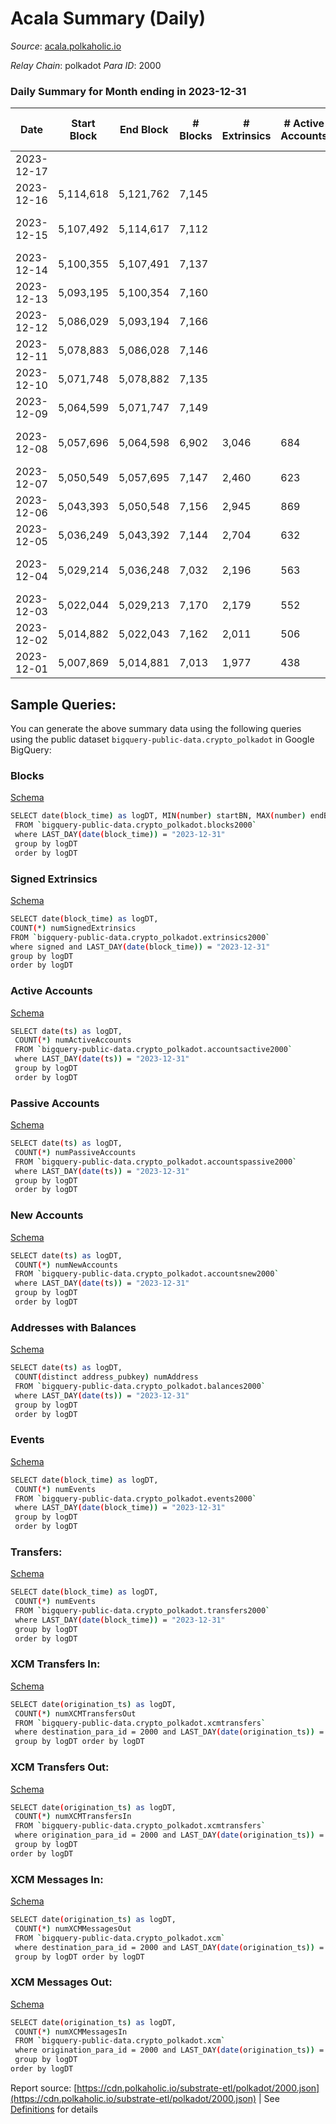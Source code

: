 # Acala Summary (Daily)

_Source_: [acala.polkaholic.io](https://acala.polkaholic.io)

*Relay Chain*: polkadot
*Para ID*: 2000



### Daily Summary for Month ending in 2023-12-31


| Date    | Start Block | End Block | # Blocks | # Extrinsics | # Active Accounts | # Passive Accounts | # New Accounts | # Addresses | # Events  | # Transfers ($USD) | # XCM Transfers In ($USD) | # XCM Transfers Out ($USD) | # XCM In | # XCM Out | Issues |
|---------|-------------|-----------|----------|--------------|-------------------|--------------------|----------------|-------------|-----------|--------------------|---------------------------|----------------------------|----------|-----------|--------|
| 2023-12-17 |  |  |  |  |  |  |  |  |  |   |   |   |  |  |  |
| 2023-12-16 | 5,114,618 | 5,121,762 | 7,145 |  |  |  |  |  |  |   | 75 ($545,417.03) | 9 ($1,185.46) | 88 | 106 |  |
| 2023-12-15 | 5,107,492 | 5,114,617 | 7,112 |  |  |  |  |  |  |   | 52 ($78,135.87) | 17 ($16,859.49) | 79 | 117 | 14 missing (0.20%) |
| 2023-12-14 | 5,100,355 | 5,107,491 | 7,137 |  |  |  |  |  |  |   | 56 ($39,215.97) | 20 ($52,060.81) | 103 | 170 |  |
| 2023-12-13 | 5,093,195 | 5,100,354 | 7,160 |  |  |  |  |  |  |   | 52 ($28,305.86) | 8 ($1,861.43) | 89 | 178 |  |
| 2023-12-12 | 5,086,029 | 5,093,194 | 7,166 |  |  |  |  |  |  |   | 78 ($65,853.97) | 11 ($1,420.62) | 104 | 154 |  |
| 2023-12-11 | 5,078,883 | 5,086,028 | 7,146 |  |  |  |  |  |  |   | 77 ($92,958.01) | 14 ($1,608.67) | 96 | 148 |  |
| 2023-12-10 | 5,071,748 | 5,078,882 | 7,135 |  |  |  |  |  |  |   | 57 ($248,066.31) | 7 ($218.43) | 71 | 183 |  |
| 2023-12-09 | 5,064,599 | 5,071,747 | 7,149 |  |  |  |  | 165,789 |  |   | 118 ($129,071.34) | 34 ($4,753.67) | 167 | 310 |  |
| 2023-12-08 | 5,057,696 | 5,064,598 | 6,902 | 3,046 | 684 | 75 | 80 | 165,717 | 43,880 | 5,842 ($2,103,720.34) | 74 ($39,474.04) | 16 ($12,661.96) | 113 | 211 | 1 missing (0.01%) |
| 2023-12-07 | 5,050,549 | 5,057,695 | 7,147 | 2,460 | 623 | 86 | 90 | 165,668 | 38,650 | 5,028 ($1,440,394.30) | 62 ($30,322.21) | 15 ($60,564.40) | 77 | 154 |  |
| 2023-12-06 | 5,043,393 | 5,050,548 | 7,156 | 2,945 | 869 | 77 | 79 | 165,593 | 42,467 | 5,588 ($2,193,557.98) | 20 ($4,468.61) | 22 ($1,789.84) | 103 | 195 |  |
| 2023-12-05 | 5,036,249 | 5,043,392 | 7,144 | 2,704 | 632 | 85 | 75 | 165,535 | 40,992 | 5,411 ($1,260,882.77) | 17 ($4,053.95) | 17 ($2,385.34) | 92 | 164 |  |
| 2023-12-04 | 5,029,214 | 5,036,248 | 7,032 | 2,196 | 563 | 74 | 56 | 165,474 | 36,106 | 4,627 ($1,762,297.72) | 6 ($447.67) | 7 ($2,927.41) | 72 | 153 | 3 missing (0.04%) |
| 2023-12-03 | 5,022,044 | 5,029,213 | 7,170 | 2,179 | 552 | 72 |  | 165,429 | 36,450 | 4,724 ($923,956.32) | 12 ($1,562.72) | 17 ($3,608.75) | 76 | 163 |  |
| 2023-12-02 | 5,014,882 | 5,022,043 | 7,162 | 2,011 | 506 | 60 | 49 | 165,373 | 34,973 | 4,461 ($8,674,491.62) | 3 ($1,152.93) | 19 ($4,177.08) | 61 | 135 |  |
| 2023-12-01 | 5,007,869 | 5,014,881 | 7,013 | 1,977 | 438 | 66 |  | 165,334 | 33,914 | 4,308 ($820,456.03) | 14 ($3,110.36) | 10 ($1,001.04) | 74 | 93 |  |

## Sample Queries:
You can generate the above summary data using the following queries using the public dataset `bigquery-public-data.crypto_polkadot` in Google BigQuery:


### Blocks 

[Schema](https://github.com/colorfulnotion/substrate-etl/blob/main/schema/blocks.json)

```bash
SELECT date(block_time) as logDT, MIN(number) startBN, MAX(number) endBN, COUNT(*) numBlocks 
 FROM `bigquery-public-data.crypto_polkadot.blocks2000`  
 where LAST_DAY(date(block_time)) = "2023-12-31" 
 group by logDT 
 order by logDT
```

### Signed Extrinsics 

[Schema](https://github.com/colorfulnotion/substrate-etl/blob/main/schema/extrinsics.json)

```bash
SELECT date(block_time) as logDT, 
COUNT(*) numSignedExtrinsics 
FROM `bigquery-public-data.crypto_polkadot.extrinsics2000`  
where signed and LAST_DAY(date(block_time)) = "2023-12-31" 
group by logDT 
order by logDT
```

### Active Accounts 

[Schema](https://github.com/colorfulnotion/substrate-etl/blob/main/schema/accountsactive.json)

```bash
SELECT date(ts) as logDT, 
 COUNT(*) numActiveAccounts 
 FROM `bigquery-public-data.crypto_polkadot.accountsactive2000` 
 where LAST_DAY(date(ts)) = "2023-12-31" 
 group by logDT 
 order by logDT
```

### Passive Accounts 

[Schema](https://github.com/colorfulnotion/substrate-etl/blob/main/schema/accountspassive.json)

```bash
SELECT date(ts) as logDT, 
 COUNT(*) numPassiveAccounts 
 FROM `bigquery-public-data.crypto_polkadot.accountspassive2000` 
 where LAST_DAY(date(ts)) = "2023-12-31" 
 group by logDT 
 order by logDT
```

### New Accounts 

[Schema](https://github.com/colorfulnotion/substrate-etl/blob/main/schema/accountsnew.json)

```bash
SELECT date(ts) as logDT, 
 COUNT(*) numNewAccounts 
 FROM `bigquery-public-data.crypto_polkadot.accountsnew2000` 
 where LAST_DAY(date(ts)) = "2023-12-31" 
 group by logDT
 order by logDT
```

### Addresses with Balances 

[Schema](https://github.com/colorfulnotion/substrate-etl/blob/main/schema/balances.json)

```bash
SELECT date(ts) as logDT,
 COUNT(distinct address_pubkey) numAddress 
 FROM `bigquery-public-data.crypto_polkadot.balances2000` 
 where LAST_DAY(date(ts)) = "2023-12-31" 
 group by logDT 
 order by logDT
```

### Events 

[Schema](https://github.com/colorfulnotion/substrate-etl/blob/main/schema/events.json)

```bash
SELECT date(block_time) as logDT, 
 COUNT(*) numEvents 
 FROM `bigquery-public-data.crypto_polkadot.events2000` 
 where LAST_DAY(date(block_time)) = "2023-12-31" 
 group by logDT 
 order by logDT
```

### Transfers:

[Schema](https://github.com/colorfulnotion/substrate-etl/blob/main/schema/transfers.json)

```bash
SELECT date(block_time) as logDT, 
 COUNT(*) numEvents 
 FROM `bigquery-public-data.crypto_polkadot.transfers2000` 
 where LAST_DAY(date(block_time)) = "2023-12-31" 
 group by logDT 
 order by logDT
```

### XCM Transfers In: 

[Schema](https://github.com/colorfulnotion/substrate-etl/blob/main/schema/xcmtransfers.json)

```bash
SELECT date(origination_ts) as logDT, 
 COUNT(*) numXCMTransfersOut 
 FROM `bigquery-public-data.crypto_polkadot.xcmtransfers` 
 where destination_para_id = 2000 and LAST_DAY(date(origination_ts)) = "2023-12-31" 
 group by logDT order by logDT
```

### XCM Transfers Out: 

[Schema](https://github.com/colorfulnotion/substrate-etl/blob/main/schema/xcmtransfers.json)

```bash
SELECT date(origination_ts) as logDT, 
 COUNT(*) numXCMTransfersIn 
 FROM `bigquery-public-data.crypto_polkadot.xcmtransfers` 
 where origination_para_id = 2000 and LAST_DAY(date(origination_ts)) = "2023-12-31" 
 group by logDT 
order by logDT
```

### XCM Messages In: 

[Schema](https://github.com/colorfulnotion/substrate-etl/blob/main/schema/xcm.json)

```bash
SELECT date(origination_ts) as logDT, 
 COUNT(*) numXCMMessagesOut 
 FROM `bigquery-public-data.crypto_polkadot.xcm` 
 where destination_para_id = 2000 and LAST_DAY(date(origination_ts)) = "2023-12-31" 
 group by logDT order by logDT
```

### XCM Messages Out: 

[Schema](https://github.com/colorfulnotion/substrate-etl/blob/main/schema/xcm.json)

```bash
SELECT date(origination_ts) as logDT, 
 COUNT(*) numXCMMessagesIn 
 FROM `bigquery-public-data.crypto_polkadot.xcm` 
 where origination_para_id = 2000 and LAST_DAY(date(origination_ts)) = "2023-12-31" 
 group by logDT 
order by logDT
```


Report source: [https://cdn.polkaholic.io/substrate-etl/polkadot/2000.json](https://cdn.polkaholic.io/substrate-etl/polkadot/2000.json) | See [Definitions](/DEFINITIONS.md) for details
